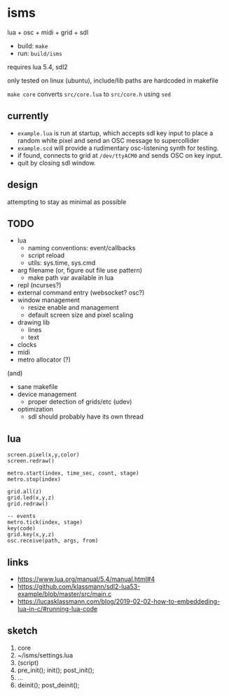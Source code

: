 # isms

lua + osc + midi + grid + sdl

- build: `make`
- run: `build/isms`

requires lua 5.4, sdl2

only tested on linux (ubuntu), include/lib paths are hardcoded in makefile

`make core` converts `src/core.lua` to `src/core.h` using `sed`

## currently

- `example.lua` is run at startup, which accepts sdl key input to place a random white pixel and send an OSC message to supercollider
- `example.scd` will provide a rudimentary osc-listening synth for testing.
- if found, connects to grid at `/dev/ttyACM0` and sends OSC on key input.
- quit by closing sdl window.

## design

attempting to stay as minimal as possible


## TODO

- lua
  - naming conventions: event/callbacks
  - script reload
  - utils: sys.time, sys.cmd
- arg filename (or, figure out file use pattern)
  - make path var available in lua
- repl (ncurses?)
- external command entry (websocket? osc?)
- window management
  - resize enable and management
  - default screen size and pixel scaling
- drawing lib
  - lines
  - text
- clocks
- midi
- metro allocator (?)

(and)

- sane makefile
- device management
  - proper detection of grids/etc (udev)
- optimization
  - sdl should probably have its own thread


## lua

```
screen.pixel(x,y,color)
screen.redraw()

metro.start(index, time_sec, count, stage)
metro.stop(index)

grid.all(z)
grid.led(x,y,z)
grid.redraw()

-- events
metro.tick(index, stage)
key(code)
grid.key(x,y,z)
osc.receive(path, args, from)
```


## links

- https://www.lua.org/manual/5.4/manual.html#4
- https://github.com/klassmann/sdl2-lua53-example/blob/master/src/main.c
- https://lucasklassmann.com/blog/2019-02-02-how-to-embeddeding-lua-in-c/#running-lua-code


## sketch

1. core
2. ~/isms/settings.lua
3. (script)
4. pre_init(); init(); post_init();
5. ...
6. deinit(); post_deinit();
